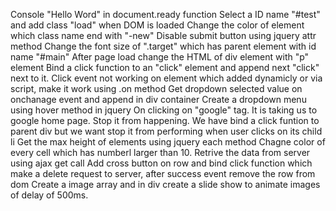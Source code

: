 Console "Hello Word" in document.ready function
Select a ID name "#test" and add class "load" when DOM is loaded
Change the color of element which class name end with "-new"
Disable submit button using jquery attr method
Change the font size of ".target" which has parent element with id name "#main"
After page load change the HTML of div element with "p" element
Bind a click function to an "click" element and append next "click" next to it.
Click event not working on element which added dynamicly or via script, make it work using .on method
Get dropdown selected value on onchanage event and append in div container
Create a dropdown menu using hover method in jquery
On clicking on "google" tag. It is taking us to google home page. Stop it from happening.
We have bind a click funtion to parent div but we want stop it from performing when user clicks on its child li
Get the max height of elements using jquery each method
Chagne color of every cell which has numberl larger than 10.
Retrive the data from server using ajax get call
Add cross button on row and bind click function which make a delete request to server, after success event remove the row from dom
Create a image array and in div create a slide show to animate images of delay of 500ms.
